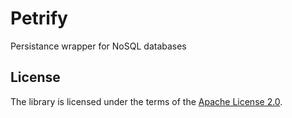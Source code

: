 Petrify
=======

Persistance wrapper for NoSQL databases

License
-------
The library is licensed under the terms of the [Apache License 2.0](http://www.apache.org/licenses/LICENSE-2.0.html).